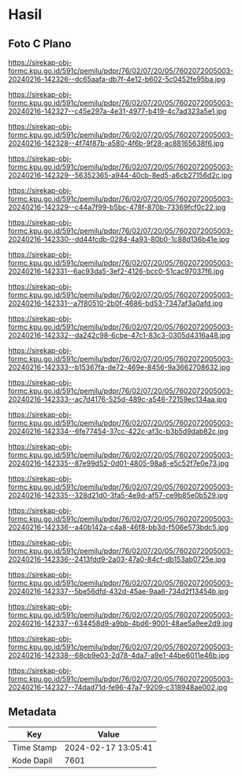 # Hasil

## Foto C Plano

https://sirekap-obj-formc.kpu.go.id/591c/pemilu/pdpr/76/02/07/20/05/7602072005003-20240216-142326--dc65aafa-db7f-4e12-b602-5c0452fe95ba.jpg

https://sirekap-obj-formc.kpu.go.id/591c/pemilu/pdpr/76/02/07/20/05/7602072005003-20240216-142327--c45e297a-4e31-4977-b419-4c7ad323a5e1.jpg

https://sirekap-obj-formc.kpu.go.id/591c/pemilu/pdpr/76/02/07/20/05/7602072005003-20240216-142328--4f74f87b-a580-4f6b-9f28-ac88165638f6.jpg

https://sirekap-obj-formc.kpu.go.id/591c/pemilu/pdpr/76/02/07/20/05/7602072005003-20240216-142329--56352365-a944-40cb-8ed5-a6cb27156d2c.jpg

https://sirekap-obj-formc.kpu.go.id/591c/pemilu/pdpr/76/02/07/20/05/7602072005003-20240216-142329--c44a7f99-b5bc-478f-870b-73369fcf0c22.jpg

https://sirekap-obj-formc.kpu.go.id/591c/pemilu/pdpr/76/02/07/20/05/7602072005003-20240216-142330--dd44fcdb-0284-4a93-80b0-1c88d136b41e.jpg

https://sirekap-obj-formc.kpu.go.id/591c/pemilu/pdpr/76/02/07/20/05/7602072005003-20240216-142331--6ac93da5-3ef2-4126-bcc0-51cac97037f6.jpg

https://sirekap-obj-formc.kpu.go.id/591c/pemilu/pdpr/76/02/07/20/05/7602072005003-20240216-142331--a7f80510-2b0f-4686-bd53-7347af3a0afd.jpg

https://sirekap-obj-formc.kpu.go.id/591c/pemilu/pdpr/76/02/07/20/05/7602072005003-20240216-142332--da242c98-6cbe-47c1-83c3-0305d4316a48.jpg

https://sirekap-obj-formc.kpu.go.id/591c/pemilu/pdpr/76/02/07/20/05/7602072005003-20240216-142333--b15367fa-de72-469e-8456-9a3662708632.jpg

https://sirekap-obj-formc.kpu.go.id/591c/pemilu/pdpr/76/02/07/20/05/7602072005003-20240216-142333--ac7d4176-525d-489c-a546-72159ec134aa.jpg

https://sirekap-obj-formc.kpu.go.id/591c/pemilu/pdpr/76/02/07/20/05/7602072005003-20240216-142334--6fe77454-37cc-422c-af3c-b3b5d9dab82c.jpg

https://sirekap-obj-formc.kpu.go.id/591c/pemilu/pdpr/76/02/07/20/05/7602072005003-20240216-142335--87e99d52-0d01-4805-98a8-e5c52f7e0e73.jpg

https://sirekap-obj-formc.kpu.go.id/591c/pemilu/pdpr/76/02/07/20/05/7602072005003-20240216-142335--328d21d0-3fa5-4e9d-af57-ce9b85e0b529.jpg

https://sirekap-obj-formc.kpu.go.id/591c/pemilu/pdpr/76/02/07/20/05/7602072005003-20240216-142336--a40b142a-c4a8-46f8-bb3d-f506e573bdc5.jpg

https://sirekap-obj-formc.kpu.go.id/591c/pemilu/pdpr/76/02/07/20/05/7602072005003-20240216-142336--2413fdd9-2a03-47a0-84cf-db153ab0725e.jpg

https://sirekap-obj-formc.kpu.go.id/591c/pemilu/pdpr/76/02/07/20/05/7602072005003-20240216-142337--5be56dfd-432d-45ae-9aa6-734d2f13454b.jpg

https://sirekap-obj-formc.kpu.go.id/591c/pemilu/pdpr/76/02/07/20/05/7602072005003-20240216-142337--634458d9-a9bb-4bd6-9001-48ae5a9ee2d9.jpg

https://sirekap-obj-formc.kpu.go.id/591c/pemilu/pdpr/76/02/07/20/05/7602072005003-20240216-142338--68cb9e03-2d78-4da7-a9e1-44be6011e46b.jpg

https://sirekap-obj-formc.kpu.go.id/591c/pemilu/pdpr/76/02/07/20/05/7602072005003-20240216-142327--74dad71d-fe96-47a7-9209-c318948ae002.jpg


## Metadata

| Key        | Value               |
| ---------- | ------------------- |
| Time Stamp | 2024-02-17 13:05:41 |
| Kode Dapil | 7601                |



